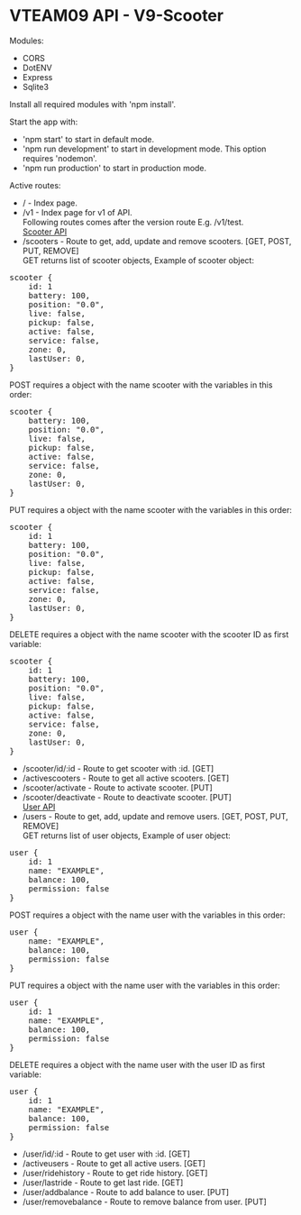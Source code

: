 VTEAM09 API - V9-Scooter
========================

Modules:
- CORS
- DotENV
- Express
- Sqlite3

Install all required modules with 'npm install'.

Start the app with:
- 'npm start' to start in default mode.
- 'npm run development' to start in development mode. This option requires 'nodemon'.
- 'npm run production' to start in production mode.

Active routes:
- / - Index page.
- /v1 - Index page for v1 of API.\
Following routes comes after the version route E.g. /v1/test.\
<ins>Scooter API</ins>
- /scooters - Route to get, add, update and remove scooters. [GET, POST, PUT, REMOVE]\
GET returns list of scooter objects, Example of scooter object:
<pre>
scooter {
    id: 1
    battery: 100,
    position: "0.0",
    live: false,
    pickup: false,
    active: false,
    service: false,
    zone: 0,
    lastUser: 0,
}
</pre>
POST requires a object with the name scooter with the variables in this order:
<pre>
scooter {
    battery: 100,
    position: "0.0",
    live: false,
    pickup: false,
    active: false,
    service: false,
    zone: 0,
    lastUser: 0,
}
</pre>
PUT requires a object with the name scooter with the variables in this order:
<pre>
scooter {
    id: 1
    battery: 100,
    position: "0.0",
    live: false,
    pickup: false,
    active: false,
    service: false,
    zone: 0,
    lastUser: 0,
}
</pre>
DELETE requires a object with the name scooter with the scooter ID as first variable:
<pre>
scooter {
    id: 1
    battery: 100,
    position: "0.0",
    live: false,
    pickup: false,
    active: false,
    service: false,
    zone: 0,
    lastUser: 0,
}
</pre>
- /scooter/id/:id - Route to get scooter with :id. [GET]
- /activescooters - Route to get all active scooters. [GET]
- /scooter/activate - Route to activate scooter. [PUT]
- /scooter/deactivate - Route to deactivate scooter. [PUT]\
<ins>User API</ins>
- /users - Route to get, add, update and remove users. [GET, POST, PUT, REMOVE]\
GET returns list of user objects, Example of user object:
<pre>
user {
    id: 1
    name: "EXAMPLE",
    balance: 100,
    permission: false
}
</pre>
POST requires a object with the name user with the variables in this order:
<pre>
user {
    name: "EXAMPLE",
    balance: 100,
    permission: false
}
</pre>
PUT requires a object with the name user with the variables in this order:
<pre>
user {
    id: 1
    name: "EXAMPLE",
    balance: 100,
    permission: false
}
</pre>
DELETE requires a object with the name user with the user ID as first variable:
<pre>
user {
    id: 1
    name: "EXAMPLE",
    balance: 100,
    permission: false
}
</pre>
- /user/id/:id - Route to get user with :id. [GET]
- /activeusers - Route to get all active users. [GET]
- /user/ridehistory - Route to get ride history. [GET]
- /user/lastride - Route to get last ride. [GET]
- /user/addbalance - Route to add balance to user. [PUT]
- /user/removebalance - Route to remove balance from user. [PUT]
